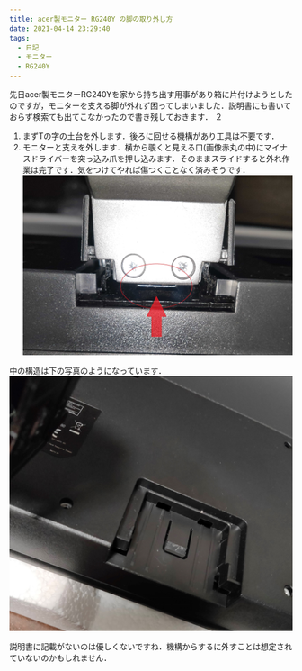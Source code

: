 ```yaml
---
title: acer製モニター RG240Y の脚の取り外し方
date: 2021-04-14 23:29:40
tags:
  - 日記
  - モニター
  - RG240Y
---
```

先日acer製モニターRG240Yを家から持ち出す用事があり箱に片付けようとしたのですが，モニターを支える脚が外れず困ってしまいました．説明書にも書いておらず検索ても出てこなかったので書き残しておきます．
２
<!-- more -->
1. まずTの字の土台を外します．後ろに回せる機構があり工具は不要です．
1. モニターと支えを外します．横から覗くと見える口(画像赤丸の中)にマイナスドライバーを突っ込み爪を押し込みます．そのままスライドすると外れ作業は完了です．気をつけてやれば傷つくことなく済みそうです．
![](/images/acer-rg240y-put-away/naka.jpg)


中の構造は下の写真のようになっています．
![](/images/acer-rg240y-put-away/owari.jpg)


説明書に記載がないのは優しくないですね．機構からするに外すことは想定されていないのかもしれません．